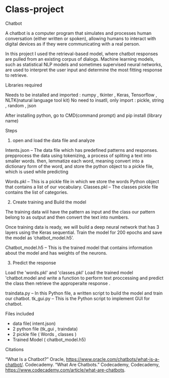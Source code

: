 # Class-project
Chatbot

A chatbot is a computer program that simulates and processes human conversation (either written or spoken), allowing humans to interact with digital devices as if they were communicating with a real person.

In this project I used the retrieval-based model, where chatbot responses are pulled from an existing corpus of dialogs. Machine learning models, such as statistical NLP models and sometimes supervised neural networks, are used to interpret the user input and determine the most fitting response to retrieve.

Libraries required

Needs to be installed and imported : numpy , tkinter , Keras, Tensorflow , NLTK(natural language tool kit)
No need to insatll, only import : pickle, string , random , json

After installing python, go to CMD(command prompt) and pip install (library name)

Steps

1) open and load the data file and analyze

  Intents.json – The data file which has predefined patterns and responses.
  prepprocess the data using tokenizing, a process of spliting a text into smaller words.
  then, lemmatize each word, meaning convert into a dictionary form of the word, and store the python object to a pickle file, which is    used while predicting
  
Words.pkl – This is a pickle file in which we store the words Python object that contains a list of our vocabulary.
Classes.pkl – The classes pickle file contains the list of categories.

2) Create training and Build the model

The training data wiil have the pattern as input and the class our pattern belong to as output and then convert the text into numbers.

Once training data is ready, we will build a deep neural network that has 3 layers using the Keras sequential. Train the model for 200 epochs and save the model as ‘chatbot_model.h5’.

Chatbot_model.h5 – This is the trained model that contains information about the model and has weights of the neurons.

3) Predict the response

Load the 'words.pkl' and 'classes.pkl'
Load the trained model 'chatbot.model and write a function to perform text proccessing and predict the class then retrieve the approperaite response . 


traindata.py – In this Python file, a written script to build the model and train our chatbot.
tk_gui.py – This is the Python script to implement GUI for chatbot.

 
 
Files included
- data file( intent.json)
- 2 python file (tk_gui , traindata)
- 2 pickle file ( Words , classes )
-  Trained Model ( chatbot_model.h5)
 
 
 Citations
 
 “What Is a Chatbot?” Oracle, https://www.oracle.com/chatbots/what-is-a-chatbot/. 
 Codecademy. “What Are Chatbots.” Codecademy, Codecademy, https://www.codecademy.com/article/what-are-chatbots. 
 

